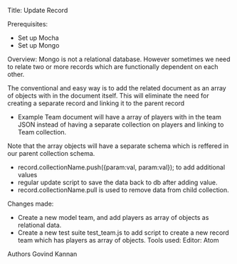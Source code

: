 Title:
  Update Record

Prerequisites:
  * Set up Mocha
  * Set up Mongo

Overview:
  Mongo is not a relational database. However sometimes we need to relate two or more records which are functionally dependent on each other.

  The conventional and easy way is to add the related document as an array of objects with in the document itself. This will eliminate the need for creating a separate record and linking it to the parent record
  * Example Team document will have a array of players with in the team JSON instead of having a separate collection on players and linking to Team collection.

  Note that the array objects will have a separate schema which is reffered in our parent collection schema.
  * record.collectionName.push({param:val, param:val});  to add additional values
  * regular update script to save the data back to db after adding value.
  * record.collectionName.pull is used to remove data from child collection.

Changes made:
  * Create a new model team, and add players as array of objects as relational data.
  * Create a new test suite test_team.js to add script to create a new record team which has players as array of objects.
Tools used:
  Editor: Atom

Authors
  Govind Kannan

